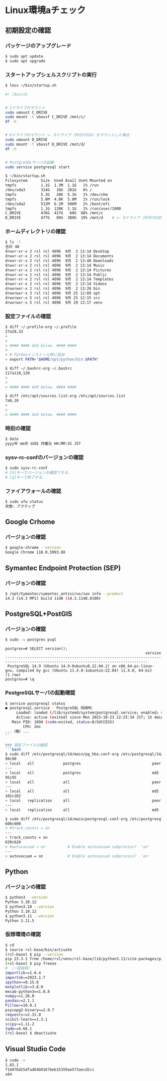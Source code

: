 # Linux環境aチェック

## 初期設定の確認

### パッケージのアップグレード
```bash
$ sudo apt update
$ sudo apt upgrade
```

### スタートアップシェルスクリプトの実行
```bash
$ less ~/bin/startup.sh
```

```bash
#! /bin/sh


# Cドライブのマウント
sudo umount C_DRIVE
sudo mount -t vboxsf C_DRIVE /mnt/c/
df -h


# Dドライブのマウント <- Dドライブ（外付けSSD）をマウントした場合
sudo umount D_DRIVE
sudo mount -t vboxsf D_DRIVE /mnt/d/
df -h


# PostgreSQLサーバの起動
sudo service postgresql start
```

```bash
$ ~/bin/startup.sh 
Filesystem      Size  Used Avail Use% Mounted on
tmpfs           1.1G  1.3M  1.1G   1% /run
/dev/sda3       314G   18G  281G   6% /
tmpfs           5.3G   28K  5.3G   1% /dev/shm
tmpfs           5.0M  4.0K  5.0M   1% /run/lock
/dev/sda2       512M  6.1M  506M   2% /boot/efi
tmpfs           1.1G  120K  1.1G   1% /run/user/1000
C_DRIVE         476G  417G   60G  88% /mnt/c
D_DRIVE         477G   89G  389G  19% /mnt/d    # <- Dドライブ（外付けSSD）をマウントした場合
```

### ホームディレクトリの確認
```bash
$ ls -l
合計 48
drwxr-xr-x 2 rsl rsl 4096  9月  2 13:14 Desktop
drwxr-xr-x 2 rsl rsl 4096  9月  2 13:14 Documents
drwxr-xr-x 2 rsl rsl 4096  9月  2 13:48 Downloads
drwxr-xr-x 2 rsl rsl 4096  9月  2 13:14 Music
drwxr-xr-x 2 rsl rsl 4096  9月  2 13:14 Pictures
drwxr-xr-x 2 rsl rsl 4096  9月  2 13:14 Public
drwxr-xr-x 2 rsl rsl 4096  9月  2 13:14 Templates
drwxr-xr-x 2 rsl rsl 4096  9月  2 13:14 Videos
drwxrwxr-x 2 rsl rsl 4096  9月  2 13:20 bin
drwxrwxr-x 3 rsl rsl 4096  9月 25 12:09 opt
drwxrwxr-x 5 rsl rsl 4096  9月 25 12:15 src
drwxrwxr-x 5 rsl rsl 4096  9月 29 13:17 venv
```

### 設定ファイルの確認
```bash
$ diff ~/.profile-org ~/.profile
27a28,33
> 
> 
> #### #### Add below. #### ####
> 
> # Pythonインストール時に追加
> export PATH="$HOME/opt/python/bin:$PATH"
```

```bash
$ diff ~/.bashrc-org ~/.bashrc
117a118,120
> 
> 
> #### #### Add below. #### ####
```

```bash
$ diff /etc/apt/sources.list-org /etc/apt/sources.list
7a8,10
> 
> 
> #### #### Add below. #### ####
```

### 時刻の確認
```bash
$ date
yyyy年 mm月 dd日 月曜日 HH:MM:SS JST
```

### sysv-rc-confのバージョンの確認
```bash
$ sudo sysv-rc-conf
# [h]キーでバージョンを確認できる。
# [q]キーで終了する。
```

### ファイアウォールの確認
```bash
$ sudo ufw status
状態: アクティブ
```

## Google Crhome

### バージョンの確認
```bash
$ google-chrome --version
Google Chrome 118.0.5993.88
```

## Symantec Endpoint Protection (SEP)

### バージョンの確認
```bash
$ /opt/Symantec/symantec_antivirus/sav info --product
14.3 (14.3 MP1) build 1148 (14.3.1148.0100)
```

## PostgreSQL+PostGIS

### バージョンの確認
```bash
$ sudo -u postgres psql
```

```pgsql
postgres=# SELECT version();
                                                               version                                                                
--------------------------------------------------------------------------------------------------------------------------------------
 PostgreSQL 14.9 (Ubuntu 14.9-0ubuntu0.22.04.1) on x86_64-pc-linux-gnu, compiled by gcc (Ubuntu 11.4.0-1ubuntu1~22.04) 11.4.0, 64-bit
(1 row)
postgres=# \q
```

### PostgreSQLサーバの起動確認
```bash
$ service postgresql status
● postgresql.service - PostgreSQL RDBMS
     Loaded: loaded (/lib/systemd/system/postgresql.service; enabled; vendor pr>
     Active: active (exited) since Mon 2023-10-23 22:25:34 JST; 1h 4min ago
   Main PID: 1894 (code=exited, status=0/SUCCESS)
        CPU: 2ms
...（略）...
``

### 設定ファイルの確認
```bash
$ sudo diff /etc/postgresql/14/main/pg_hba.conf-org /etc/postgresql/14/main/pg_hba.conf
90c90
< local   all             postgres                                peer
---
> local   all             postgres                                md5
95c95
< local   all             all                                     peer
---
> local   all             all                                     md5
102c102
< local   replication     all                                     peer
---
> local   replication     all                                     md5
```

```bash
$ sudo diff /etc/postgresql/14/main/postgresql.conf-org /etc/postgresql/14/main/postgresql.conf
600c600
< #track_counts = on
---
> track_counts = on
620c620
< #autovacuum = on			# Enable autovacuum subprocess?  'on'
---
> autovacuum = on			# Enable autovacuum subprocess?  'on'
```

## Python

### バージョンの確認
```bash
$ python3 --version
Python 3.10.12
$ python3.10 --version
Python 3.10.12
$ python3.11 --version
Python 3.11.5
```

### 仮想環境の確認
```bash
$ cd
$ source rsl-base/bin/activate
(rsl-base) $ pip --version
pip 23.3.1 from /home/rsl/venv/rsl-base/lib/python3.11/site-packages/pip (python 3.11)
(rsl-base) $ pip freeze
# （一部抜粋）
importlib==1.0.4
importnb==2023.1.7
ipython==8.15.0
matplotlib==3.8.0
mecab-python3==1.0.8
numpy==1.26.0
pandas==2.1.1
Pillow==10.0.1
psycopg2-binary==2.9.7
requests==2.31.0
scikit-learn==1.3.1
scipy==1.11.2
tqdm==4.66.1
(rsl-base) $ deactivate
```

## Visual Studio Code
```bash
$ code -v
1.83.1
f1b07bd25dfad64b0167beb15359ae573aecd2cc
x64
```




